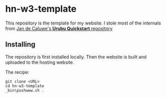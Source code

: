 # hn-w3-template

This repository is the template for my website. I stole most of the internals from [Jan de Caluwe's **Urubu Quickstart** repository](https://github.com/jandecaluwe/urubu-quickstart)

## Installing
The repository is first installed locally. Then the website is built and uploaded to the hosting website.

The recipe:
```
git clone <URL>
cd hn-w3-template
_bin\pushwww.sh .
```
